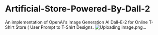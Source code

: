 # Artificial-Store-Powered-By-Dall-2
An implementation of OpenAI's Image Generation AI Dall-E-2 for Online T-Shirt Store ( User Prompt to T-Shirt Designs.
![Uploading image.png…]()
